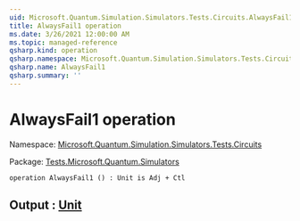 ```yaml
---
uid: Microsoft.Quantum.Simulation.Simulators.Tests.Circuits.AlwaysFail1
title: AlwaysFail1 operation
ms.date: 3/26/2021 12:00:00 AM
ms.topic: managed-reference
qsharp.kind: operation
qsharp.namespace: Microsoft.Quantum.Simulation.Simulators.Tests.Circuits
qsharp.name: AlwaysFail1
qsharp.summary: ''
---
```


# AlwaysFail1 operation

Namespace: [Microsoft.Quantum.Simulation.Simulators.Tests.Circuits](xref:Microsoft.Quantum.Simulation.Simulators.Tests.Circuits)

Package: [Tests.Microsoft.Quantum.Simulators](https://nuget.org/packages/Tests.Microsoft.Quantum.Simulators)




```qsharp
operation AlwaysFail1 () : Unit is Adj + Ctl
```


## Output : [Unit](xref:microsoft.quantum.lang-ref.unit)

